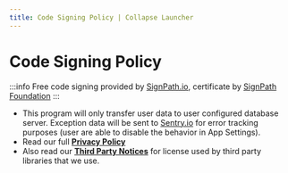 ```yaml
---
title: Code Signing Policy | Collapse Launcher
---
```



# Code Signing Policy

:::info
Free code signing provided by [SignPath.io], certificate by [SignPath Foundation]
:::

- This program will only transfer user data to user configured database server. Exception data will be sent to [Sentry.io] for error tracking purposes (user are able to disable the behavior in App Settings).
- Read our full [**Privacy Policy**](/docs/privacy)
- Also read our [**Third Party Notices**](/docs/third_party_notices) for license used by third party libraries that we use.

[SignPath Foundation]:https://signpath.org
[SignPath.io]:https://signpath.io
[Sentry.io]:https://sentry.io